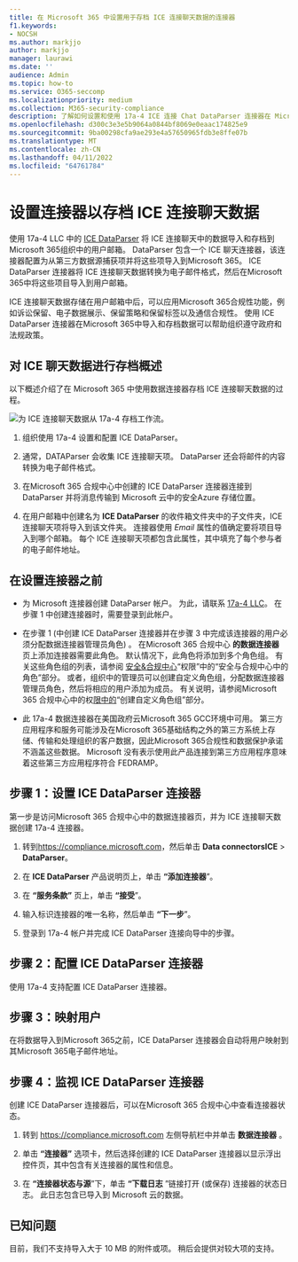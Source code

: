 ```yaml
---
title: 在 Microsoft 365 中设置用于存档 ICE 连接聊天数据的连接器
f1.keywords:
- NOCSH
ms.author: markjjo
author: markjjo
manager: laurawi
ms.date: ''
audience: Admin
ms.topic: how-to
ms.service: O365-seccomp
ms.localizationpriority: medium
ms.collection: M365-security-compliance
description: 了解如何设置和使用 17a-4 ICE 连接 Chat DataParser 连接器在 Microsoft 365 中导入和存档 ICE 连接聊天数据。
ms.openlocfilehash: d300c3e3e5b9064a0844bf8069e0eaac174825e9
ms.sourcegitcommit: 9ba00298cfa9ae293e4a57650965fdb3e8ffe07b
ms.translationtype: MT
ms.contentlocale: zh-CN
ms.lasthandoff: 04/11/2022
ms.locfileid: "64761784"
---
```

# <a name="set-up-a-connector-to-archive-ice-connect-chat-data"></a>设置连接器以存档 ICE 连接聊天数据

使用 17a-4 LLC 中的 [ICE DataParser](https://www.17a-4.com/ice-dataparser/) 将 ICE 连接聊天中的数据导入和存档到Microsoft 365组织中的用户邮箱。 DataParser 包含一个 ICE 聊天连接器，该连接器配置为从第三方数据源捕获项并将这些项导入到Microsoft 365。 ICE DataParser 连接器将 ICE 连接聊天数据转换为电子邮件格式，然后在Microsoft 365中将这些项目导入到用户邮箱。

ICE 连接聊天数据存储在用户邮箱中后，可以应用Microsoft 365合规性功能，例如诉讼保留、电子数据展示、保留策略和保留标签以及通信合规性。 使用 ICE DataParser 连接器在Microsoft 365中导入和存档数据可以帮助组织遵守政府和法规政策。

## <a name="overview-of-archiving-ice-chat-data"></a>对 ICE 聊天数据进行存档概述

以下概述介绍了在 Microsoft 365 中使用数据连接器存档 ICE 连接聊天数据的过程。

![为 ICE 连接聊天数据从 17a-4 存档工作流。](../media/ICEChatDataParserConnectorWorkflow.png)

1. 组织使用 17a-4 设置和配置 ICE DataParser。

2. 通常，DATAParser 会收集 ICE 连接聊天项。 DataParser 还会将邮件的内容转换为电子邮件格式。

3. 在Microsoft 365 合规中心中创建的 ICE DataParser 连接器连接到 DataParser 并将消息传输到 Microsoft 云中的安全Azure 存储位置。

4. 在用户邮箱中创建名为 **ICE DataParser** 的收件箱文件夹中的子文件夹，ICE 连接聊天项将导入到该文件夹。 连接器使用 *Email* 属性的值确定要将项目导入到哪个邮箱。 每个 ICE 连接聊天项都包含此属性，其中填充了每个参与者的电子邮件地址。

## <a name="before-you-set-up-a-connector"></a>在设置连接器之前

- 为 Microsoft 连接器创建 DataParser 帐户。 为此，请联系 [17a-4 LLC](https://www.17a-4.com/contact/)。 在步骤 1 中创建连接器时，需要登录到此帐户。

- 在步骤 1 (中创建 ICE DataParser 连接器并在步骤 3 中完成该连接器的用户必须分配数据连接器管理员角色) 。 在Microsoft 365 合规中心 **的数据连接器** 页上添加连接器需要此角色。 默认情况下，此角色将添加到多个角色组。 有关这些角色组的列表，请参阅 [安全&合规中心](../security/office-365-security/permissions-in-the-security-and-compliance-center.md#roles-in-the-security--compliance-center)“权限”中的“安全与合规中心中的角色”部分。 或者，组织中的管理员可以创建自定义角色组，分配数据连接器管理员角色，然后将相应的用户添加为成员。 有关说明，请参阅Microsoft 365 合规中心中的权[限中的](microsoft-365-compliance-center-permissions.md#create-a-custom-role-group)“创建自定义角色组”部分。

- 此 17a-4 数据连接器在美国政府云Microsoft 365 GCC环境中可用。 第三方应用程序和服务可能涉及在Microsoft 365基础结构之外的第三方系统上存储、传输和处理组织的客户数据，因此Microsoft 365合规性和数据保护承诺不涵盖这些数据。 Microsoft 没有表示使用此产品连接到第三方应用程序意味着这些第三方应用程序符合 FEDRAMP。

## <a name="step-1-set-up-an-ice-dataparser-connector"></a>步骤 1：设置 ICE DataParser 连接器

第一步是访问Microsoft 365 合规中心中的数据连接器页，并为 ICE 连接聊天数据创建 17a-4 连接器。

1. 转到<https://compliance.microsoft.com>，然后单击 **Data connectorsICE** >  **DataParser**。

2. 在 **ICE DataParser** 产品说明页上，单击 **“添加连接器**”。

3. 在 **“服务条款”** 页上，单击 **“接受**”。

4. 输入标识连接器的唯一名称，然后单击 **“下一步**”。

5. 登录到 17a-4 帐户并完成 ICE DataParser 连接向导中的步骤。

## <a name="step-2-configure-the-ice-dataparser-connector"></a>步骤 2：配置 ICE DataParser 连接器

使用 17a-4 支持配置 ICE DataParser 连接器。

## <a name="step-3-map-users"></a>步骤 3：映射用户

在将数据导入到Microsoft 365之前，ICE DataParser 连接器会自动将用户映射到其Microsoft 365电子邮件地址。

## <a name="step-4-monitor-the-ice-dataparser-connector"></a>步骤 4：监视 ICE DataParser 连接器

创建 ICE DataParser 连接器后，可以在Microsoft 365 合规中心中查看连接器状态。

1. 转到 <https://compliance.microsoft.com> 左侧导航栏中并单击 **数据连接器** 。

2. 单击 **“连接器”** 选项卡，然后选择创建的 ICE DataParser 连接器以显示浮出控件页，其中包含有关连接器的属性和信息。

3. 在 **“连接器状态与源**”下，单击 **“下载日志** ”链接打开 (或保存) 连接器的状态日志。 此日志包含已导入到 Microsoft 云的数据。

## <a name="known-issues"></a>已知问题

目前，我们不支持导入大于 10 MB 的附件或项。 稍后会提供对较大项的支持。
